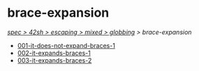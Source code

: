 # brace-expansion

*[spec > 42sh > escaping > mixed > globbing](..) > brace-expansion*

* [001-it-does-not-expand-braces-1](./001-it-does-not-expand-braces-1)
* [002-it-expands-braces-1](./002-it-expands-braces-1)
* [003-it-expands-braces-2](./003-it-expands-braces-2)
